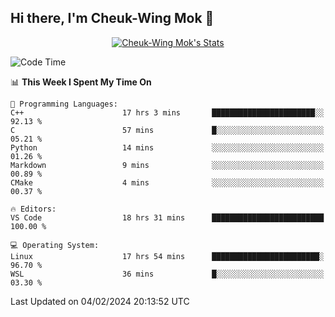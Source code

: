 ## Hi there, I'm Cheuk-Wing Mok 👋

<!--
**mozro0327/mozro0327** is a ✨ _special_ ✨ repository because its `README.md` (this file) appears on your GitHub profile.

Here are some ideas to get you started:

- 🔭 I’m currently working on ...
- 🌱 I’m currently learning ...
- 👯 I’m looking to collaborate on ...
- 🤔 I’m looking for help with ...
- 💬 Ask me about ...
- 📫 How to reach me: ...
- 😄 Pronouns: ...
- ⚡ Fun fact: ...
-->

<p align="center">
  <a href="https://github.com/mozro0327" class="rich-diff-level-one">
    <img src="https://github-readme-stats.vercel.app/api?username=mozro0327&title_color=333&text_color=777" alt="Cheuk-Wing Mok's Stats" >
    <!-- &hide=issues
    <img src="https://github-readme-stats.vercel.app/api?username=mozro0327&hide=issues&title_color=333&text_color=777" alt="Cheuk-Wing Mok's Stats" >
    -->
  </a>
</p>

<!--START_SECTION:waka-->
![Code Time](http://img.shields.io/badge/Code%20Time-2%2C315%20hrs%204%20mins-blue)

📊 **This Week I Spent My Time On** 

```text
💬 Programming Languages: 
C++                      17 hrs 3 mins       ███████████████████████░░   92.13 % 
C                        57 mins             █░░░░░░░░░░░░░░░░░░░░░░░░   05.21 % 
Python                   14 mins             ░░░░░░░░░░░░░░░░░░░░░░░░░   01.26 % 
Markdown                 9 mins              ░░░░░░░░░░░░░░░░░░░░░░░░░   00.89 % 
CMake                    4 mins              ░░░░░░░░░░░░░░░░░░░░░░░░░   00.37 % 

🔥 Editors: 
VS Code                  18 hrs 31 mins      █████████████████████████   100.00 % 

💻 Operating System: 
Linux                    17 hrs 54 mins      ████████████████████████░   96.70 % 
WSL                      36 mins             █░░░░░░░░░░░░░░░░░░░░░░░░   03.30 % 
```


 Last Updated on 04/02/2024 20:13:52 UTC
<!--END_SECTION:waka-->
